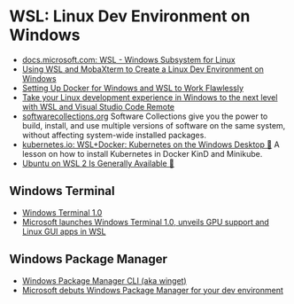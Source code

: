 # WSL: Linux Dev Environment on Windows
* [docs.microsoft.com: WSL - Windows Subsystem for Linux](https://docs.microsoft.com/windows/wsl/)
* [Using WSL and MobaXterm to Create a Linux Dev Environment on Windows](https://nickjanetakis.com/blog/using-wsl-and-mobaxterm-to-create-a-linux-dev-environment-on-windows)
* [Setting Up Docker for Windows and WSL to Work Flawlessly](https://nickjanetakis.com/blog/setting-up-docker-for-windows-and-wsl-to-work-flawlessly)
* [Take your Linux development experience in Windows to the next level with WSL and Visual Studio Code Remote](https://devblogs.microsoft.com/commandline/take-your-linux-development-experience-in-windows-to-the-next-level-with-wsl-and-visual-studio-code-remote/)
* [softwarecollections.org](https://www.softwarecollections.org) Software Collections give you the power to build, install, and use 
multiple versions of software on the same system, without affecting system-wide installed packages.
* [kubernetes.io: WSL+Docker: Kubernetes on the Windows Desktop 🌟](https://kubernetes.io/blog/2020/05/21/wsl-docker-kubernetes-on-the-windows-desktop/) A lesson on how to install Kubernetes in Docker KinD and Minikube.
* [Ubuntu on WSL 2 Is Generally Available 🌟](https://ubuntu.com/blog/ubuntu-on-wsl-2-is-generally-available)

## Windows Terminal
- [Windows Terminal 1.0](https://devblogs.microsoft.com/commandline/windows-terminal-1-0/)
- [Microsoft launches Windows Terminal 1.0, unveils GPU support and Linux GUI apps in WSL](https://venturebeat.com/2020/05/19/microsoft-windows-terminal-wsl-gpu-support-linux-gui-apps/)

## Windows Package Manager
- [Windows Package Manager CLI (aka winget)](https://github.com/microsoft/winget-cli)
- [Microsoft debuts Windows Package Manager for your dev environment](https://venturebeat.com/2020/05/19/microsoft-windows-package-manager-powertoys/)